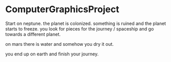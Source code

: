 # ComputerGraphicsProject

Start on neptune.
the planet is colonized. something is ruined and the planet starts to freeze.
you look for pieces for the journey / spaceship and go towards a different planet.

on mars there is water and somehow you dry it out.

you end up on earth and finish your journey.